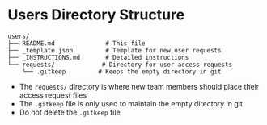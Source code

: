 # Users Directory Structure

```
users/
├── README.md              # This file
├── _template.json         # Template for new user requests
├── _INSTRUCTIONS.md       # Detailed instructions
└── requests/             # Directory for user access requests
    └── .gitkeep         # Keeps the empty directory in git
```

- The `requests/` directory is where new team members should place their access request files
- The `.gitkeep` file is only used to maintain the empty directory in git
- Do not delete the `.gitkeep` file
